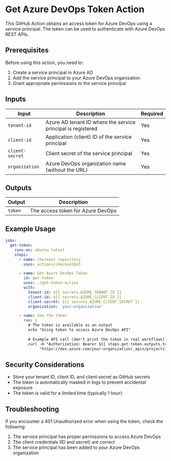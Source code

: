 # Get Azure DevOps Token Action

This GitHub Action obtains an access token for Azure DevOps using a service principal. The token can be used to authenticate with Azure DevOps REST APIs.

## Prerequisites

Before using this action, you need to:

1. Create a service principal in Azure AD
2. Add the service principal to your Azure DevOps organization
3. Grant appropriate permissions to the service principal

## Inputs

| Input | Description | Required |
|-------|-------------|----------|
| `tenant-id` | Azure AD tenant ID where the service principal is registered | Yes |
| `client-id` | Application (client) ID of the service principal | Yes |
| `client-secret` | Client secret of the service principal | Yes |
| `organization` | Azure DevOps organization name (without the URL) | Yes |

## Outputs

| Output | Description |
|--------|-------------|
| `token` | The access token for Azure DevOps |

## Example Usage

```yaml
jobs:
  get-token:
    runs-on: ubuntu-latest
    steps:
      - name: Checkout repository
        uses: actions/checkout@v3

      - name: Get Azure DevOps Token
        id: get-token
        uses: ./get-token-action
        with:
          tenant-id: ${{ secrets.AZURE_TENANT_ID }}
          client-id: ${{ secrets.AZURE_CLIENT_ID }}
          client-secret: ${{ secrets.AZURE_CLIENT_SECRET }}
          organization: 'your-organization'

      - name: Use the token
        run: |
          # The token is available as an output
          echo "Using token to access Azure DevOps API"
          
          # Example API call (don't print the token in real workflows)
          curl -H "Authorization: Bearer ${{ steps.get-token.outputs.token }}" \
               "https://dev.azure.com/your-organization/_apis/projects?api-version=7.0"
```

## Security Considerations

* Store your tenant ID, client ID, and client secret as GitHub secrets
* The token is automatically masked in logs to prevent accidental exposure
* The token is valid for a limited time (typically 1 hour)

## Troubleshooting

If you encounter a 401 Unauthorized error when using the token, check the following:

1. The service principal has proper permissions to access Azure DevOps
2. The client credentials (ID and secret) are correct
3. The service principal has been added to your Azure DevOps organization
